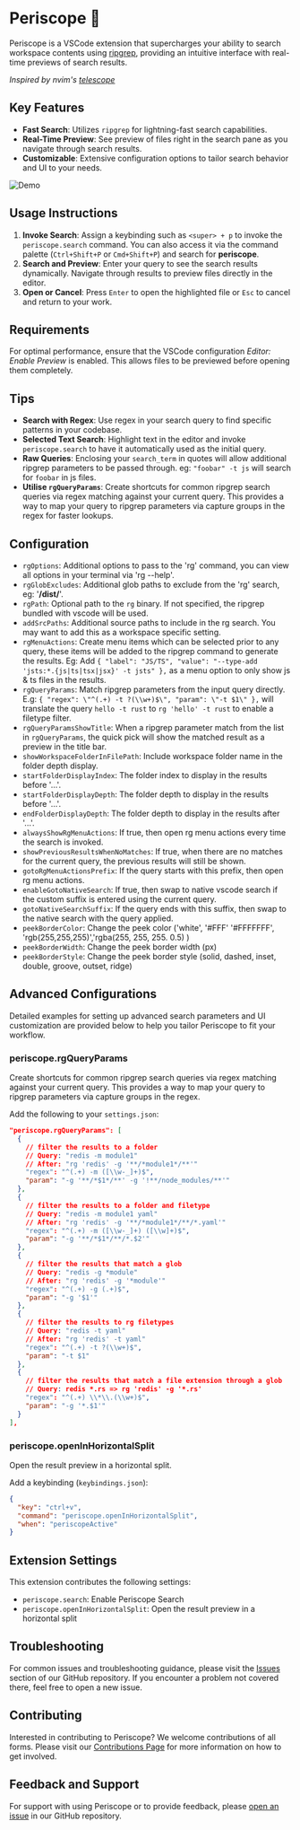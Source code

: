 # Periscope 🫧

Periscope is a VSCode extension that supercharges your ability to search workspace contents using [ripgrep](https://github.com/BurntSushi/ripgrep), providing an intuitive interface with real-time previews of search results.

_Inspired by nvim's [telescope](https://github.com/nvim-telescope/telescope.nvim)_

## Key Features

- **Fast Search**: Utilizes `ripgrep` for lightning-fast search capabilities.
- **Real-Time Preview**: See preview of files right in the search pane as you navigate through search results.
- **Customizable**: Extensive configuration options to tailor search behavior and UI to your needs.

![Demo](https://github.com/joshmu/periscope/blob/master/assets/demo.gif?raw=true)

## Usage Instructions

1. **Invoke Search**: Assign a keybinding such as `<super> + p` to invoke the `periscope.search` command. You can also access it via the command palette (`Ctrl+Shift+P` or `Cmd+Shift+P`) and search for **periscope**.
2. **Search and Preview**: Enter your query to see the search results dynamically. Navigate through results to preview files directly in the editor.
3. **Open or Cancel**: Press `Enter` to open the highlighted file or `Esc` to cancel and return to your work.

## Requirements

For optimal performance, ensure that the VSCode configuration _Editor: Enable Preview_ is enabled. This allows files to be previewed before opening them completely.

## Tips

- **Search with Regex**: Use regex in your search query to find specific patterns in your codebase.
- **Selected Text Search**: Highlight text in the editor and invoke `periscope.search` to have it automatically used as the initial query.
- **Raw Queries**: Enclosing your `search_term` in quotes will allow additional ripgrep parameters to be passed through. eg: `"foobar" -t js` will search for `foobar` in js files.
- **Utilise `rgQueryParams`**: Create shortcuts for common ripgrep search queries via regex matching against your current query. This provides a way to map your query to ripgrep parameters via capture groups in the regex for faster lookups.

## Configuration

- `rgOptions`: Additional options to pass to the 'rg' command, you can view all options in your terminal via 'rg --help'.
- `rgGlobExcludes`: Additional glob paths to exclude from the 'rg' search, eg: '**/dist/**'.
- `rgPath`: Optional path to the `rg` binary. If not specified, the ripgrep bundled with vscode will be used.
- `addSrcPaths`: Additional source paths to include in the rg search. You may want to add this as a workspace specific setting.
- `rgMenuActions`: Create menu items which can be selected prior to any query, these items will be added to the ripgrep command to generate the results. Eg: Add `{ "label": "JS/TS", "value": "--type-add 'jsts:*.{js|ts|tsx|jsx}' -t jsts" },` as a menu option to only show js & ts files in the results.
- `rgQueryParams`: Match ripgrep parameters from the input query directly. E.g: `{ "regex": \"^(.+) -t ?(\\w+)$\", "param": \"-t $1\" },` will translate the query `hello -t rust` to `rg 'hello' -t rust` to enable a filetype filter.
- `rgQueryParamsShowTitle`: When a ripgrep parameter match from the list in `rgQueryParams`, the quick pick will show the matched result as a preview in the title bar.
- `showWorkspaceFolderInFilePath`: Include workspace folder name in the folder depth display.
- `startFolderDisplayIndex`: The folder index to display in the results before '...'.
- `startFolderDisplayDepth`: The folder depth to display in the results before '...'.
- `endFolderDisplayDepth`: The folder depth to display in the results after '...'.
- `alwaysShowRgMenuActions`: If true, then open rg menu actions every time the search is invoked.
- `showPreviousResultsWhenNoMatches`: If true, when there are no matches for the current query, the previous results will still be shown.
- `gotoRgMenuActionsPrefix`: If the query starts with this prefix, then open rg menu actions.
- `enableGotoNativeSearch`: If true, then swap to native vscode search if the custom suffix is entered using the current query.
- `gotoNativeSearchSuffix`: If the query ends with this suffix, then swap to the native search with the query applied.
- `peekBorderColor`: Change the peek color ('white', '#FFF' '#FFFFFFF', 'rgb(255,255,255)','rgba(255, 255, 255. 0.5) )
- `peekBorderWidth`: Change the peek border width (px)
- `peekBorderStyle`: Change the peek border style (solid, dashed, inset, double, groove, outset, ridge)

## Advanced Configurations

Detailed examples for setting up advanced search parameters and UI customization are provided below to help you tailor Periscope to fit your workflow.

### periscope.rgQueryParams

Create shortcuts for common ripgrep search queries via regex matching against your current query. This provides a way to map your query to ripgrep parameters via capture groups in the regex.

Add the following to your `settings.json`:

```json
"periscope.rgQueryParams": [
  {
    // filter the results to a folder
    // Query: "redis -m module1"
    // After: "rg 'redis' -g '**/*module1*/**'"
    "regex": "^(.+) -m ([\\w-_]+)$",
    "param": "-g '**/*$1*/**' -g '!**/node_modules/**'"
  },
  {
    // filter the results to a folder and filetype
    // Query: "redis -m module1 yaml"
    // After: "rg 'redis' -g '**/*module1*/**/*.yaml'"
    "regex": "^(.+) -m ([\\w-_]+) ([\\w]+)$",
    "param": "-g '**/*$1*/**/*.$2'"
  },
  {
    // filter the results that match a glob
    // Query: "redis -g *module"
    // After: "rg 'redis' -g '*module'"
    "regex": "^(.+) -g (.+)$",
    "param": "-g '$1'"
  },
  {
    // filter the results to rg filetypes
    // Query: "redis -t yaml"
    // After: "rg 'redis' -t yaml"
    "regex": "^(.+) -t ?(\\w+)$",
    "param": "-t $1"
  },
  {
    // filter the results that match a file extension through a glob
    // Query: redis *.rs => rg 'redis' -g '*.rs'
    "regex": "^(.+) \\*\\.(\\w+)$",
    "param": "-g '*.$1'"
  }
],
```

### periscope.openInHorizontalSplit

Open the result preview in a horizontal split.

Add a keybinding (`keybindings.json`):

```json
{
  "key": "ctrl+v",
  "command": "periscope.openInHorizontalSplit",
  "when": "periscopeActive"
}
```

## Extension Settings

This extension contributes the following settings:

- `periscope.search`: Enable Periscope Search
- `periscope.openInHorizontalSplit`: Open the result preview in a horizontal split

## Troubleshooting

For common issues and troubleshooting guidance, please visit the [Issues](https://github.com/joshmu/periscope/issues) section of our GitHub repository. If you encounter a problem not covered there, feel free to open a new issue.

## Contributing

Interested in contributing to Periscope? We welcome contributions of all forms. Please visit our [Contributions Page](https://github.com/joshmu/periscope/blob/master/CONTRIBUTING.md) for more information on how to get involved.

## Feedback and Support

For support with using Periscope or to provide feedback, please [open an issue](https://github.com/joshmu/periscope/issues/new) in our GitHub repository.
